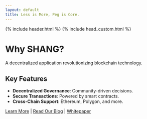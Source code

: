 ```yaml
---
layout: default
title: Less is More, Peg is Core.
---
```

{% include header.html %}
{% include head_custom.html %}



# Why SHANG?

A decentralized application revolutionizing blockchain technology.

## Key Features
- **Decentralized Governance**: Community-driven decisions.
- **Secure Transactions**: Powered by smart contracts.
- **Cross-Chain Support**: Ethereum, Polygon, and more.

[Learn More](/shang.tips/about/) | [Read Our Blog](/shang.tips/blog/) | [Whitepaper](/shang.tips/whitepaper/)